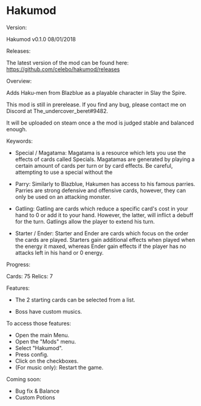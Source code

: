 # Hakumod

Version:

Hakumod
v0.1.0
08/01/2018

Releases:

The latest version of the mod can be found here: 
https://github.com/celebo/hakumod/releases

Overview:

Adds Haku-men from Blazblue as a playable character in Slay the Spire.

This mod is still in prerelease. If you find any bug, please contact me on Discord at The_undercover_beret#9482.

It will be uploaded on steam once a the mod is judged stable and balanced enough.

Keywords:

- Special / Magatama: Magatama is a resource which lets you use the effects of cards called Specials. Magatamas are generated by playing a certain amount of cards per turn or by card effects. 
Be careful, attempting to use a special without the 

- Parry: Similarly to Blazblue, Hakumen has access to his famous parries. Parries are strong defensive and offensive cards, however, they can only be used on an attacking monster. 

- Gatling: Gatling are cards which reduce a specific card's cost in your hand to 0 or add it to your hand. However, the latter, will inflict a debuff for the turn. Gatlings allow the player to extend his turn.

- Starter / Ender: Starter and Ender are cards which focus on the order the cards are played. Starters gain additional effects when played when the energy it maxed, whereas Ender gain effects if the player has no attacks left in his hand or 0 energy.

Progress:

Cards: 75
Relics: 7

Features:

- The 2 starting cards can be selected from a list.

- Boss have custom musics. 

To access those features:
- Open the main Menu.
- Open the "Mods" menu.
- Select "Hakumod". 
- Press config.
- Click on the checkboxes.
- (For music only): Restart the game. 

Coming soon:

- Bug fix & Balance
- Custom Potions

